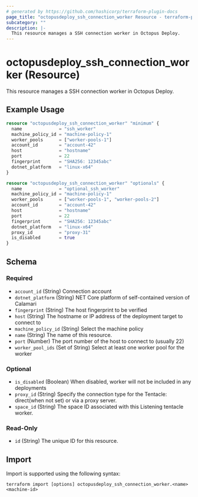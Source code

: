```yaml
---
# generated by https://github.com/hashicorp/terraform-plugin-docs
page_title: "octopusdeploy_ssh_connection_worker Resource - terraform-provider-octopusdeploy"
subcategory: ""
description: |-
  This resource manages a SSH connection worker in Octopus Deploy.
---
```


# octopusdeploy_ssh_connection_worker (Resource)

This resource manages a SSH connection worker in Octopus Deploy.

## Example Usage

```terraform
resource "octopusdeploy_ssh_connection_worker" "minimum" {
  name              = "ssh_worker"
  machine_policy_id = "machine-policy-1"
  worker_pools      = ["worker-pools-1"]
  account_id        = "account-42"
  host              = "hostname"
  port              = 22
  fingerprint       = "SHA256: 12345abc"
  dotnet_platform   = "linux-x64"
}

resource "octopusdeploy_ssh_connection_worker" "optionals" {
  name              = "optional_ssh_worker"
  machine_policy_id = "machine-policy-1"
  worker_pools      = ["worker-pools-1", "worker-pools-2"]
  account_id        = "account-42"
  host              = "hostname"
  port              = 22
  fingerprint       = "SHA256: 12345abc"
  dotnet_platform   = "linux-x64"
  proxy_id          = "proxy-31"
  is_disabled       = true
}
```

<!-- schema generated by tfplugindocs -->
## Schema

### Required

- `account_id` (String) Connection account
- `dotnet_platform` (String) NET Core platform of self-contained version of Calamari
- `fingerprint` (String) The host fingerprint to be verified
- `host` (String) The hostname or IP address of the deployment target to connect to
- `machine_policy_id` (String) Select the machine policy
- `name` (String) The name of this resource.
- `port` (Number) The port number of the host to connect to (usually 22)
- `worker_pool_ids` (Set of String) Select at least one worker pool for the worker

### Optional

- `is_disabled` (Boolean) When disabled, worker will not be included in any deployments
- `proxy_id` (String) Specify the connection type for the Tentacle: direct(when not set) or via a proxy server.
- `space_id` (String) The space ID associated with this Listening tentacle worker.

### Read-Only

- `id` (String) The unique ID for this resource.

## Import

Import is supported using the following syntax:

```shell
terraform import [options] octopusdeploy_ssh_connection_worker.<name> <machine-id>
```
